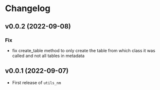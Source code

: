 # Changelog

<!--next-version-placeholder-->

<!--
## v0.0.2 (YYYY-MM-DD)

### Features

- feat in ...

### Fix

- fix in ...
-->

## v0.0.2 (2022-09-08)

### Fix

- fix create_table method to only create the table from which class it was called and not all tables in metadata

## v0.0.1 (2022-09-07)

- First release of `utils_nm`
